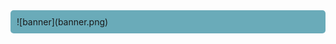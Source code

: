 <div style="background-color: #6aabb9; padding: 10px; border-radius: 5px;">
  ![banner](banner.png)
</div>
